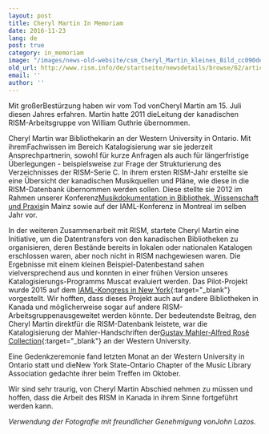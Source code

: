 ```yaml
---
layout: post
title: Cheryl Martin In Memoriam
date: 2016-11-23
lang: de
post: true
category: in_memoriam
image: "/images/news-old-website/csm_Cheryl_Martin_kleines_Bild_cc090deb95.jpg"
old_url: http://www.rism.info/de/startseite/newsdetails/browse/62/article/64/cheryl-martin-in-memoriam.html
email: ''
author: ''
---
```


Mit großerBestürzung haben wir vom Tod vonCheryl Martin am 15. Juli diesen Jahres erfahren. Martin hatte 2011 dieLeitung der kanadischen RISM-Arbeitsgruppe von William Guthrie übernommen.

Cheryl Martin war Bibliothekarin an der Western University in Ontario. Mit ihremFachwissen im Bereich Katalogisierung war sie jederzeit Ansprechpartnerin, sowohl für kurze Anfragen als auch für längerfristige Überlegungen - beispielsweise zur Frage der Strukturierung des Verzeichnisses der RISM-Serie C. In ihrem ersten RISM-Jahr erstellte sie eine Übersicht der kanadischen Musikquellen und Pläne, wie diese in die RISM-Datenbank übernommen werden sollen. Diese stellte sie 2012 im Rahmen unserer Konferenz[Musikdokumentation in Bibliothek, Wissenschaft und Praxis](/de/publikationen/konferenz-2012.html#c2371)in Mainz sowie auf der IAML-Konferenz in Montreal im selben Jahr vor.

In der weiteren Zusammenarbeit mit RISM, startete Cheryl Martin eine Initiative, um die Datentransfers von den kanadischen Bibliotheken zu organisieren, deren Bestände bereits in lokalen oder nationalen Katalogen erschlossen waren, aber noch nicht in RISM nachgewiesen waren. Die Ergebnisse mit einem kleinen Beispiel-Datenbestand sahen vielversprechend aus und konnten in einer frühen Version unseres Katalogisierungs-Programms Muscat evaluiert werden. Das Pilot-Projekt wurde 2015 auf dem [IAML-Kongress in New York](http://www.iaml.info/de/congresses/2015-iamlims-new-york){:target="_blank"} vorgestellt. Wir hofften, dass dieses Projekt auch auf andere Bibliotheken in Kanada und möglicherweise sogar auf andere RISM-Arbeitsgruppenausgeweitet werden könnte. Der bedeutendste Beitrag, den Cheryl Martin direktfür die RISM-Datenbank leistete, war die Katalogisierung der Mahler-Handschriften der[Gustav Mahler-Alfred Rosé Collection](/library_stocks/2016/01/11/rism-modern-monday-music-manuscripts-in-the-gustav.html){:target="_blank"} an der Western University.

Eine Gedenkzeremonie fand letzten Monat an der Western University in Ontario statt und dieNew York State-Ontario Chapter of the Music Library Association gedachte ihrer beim Treffen im Oktober.

Wir sind sehr traurig, von Cheryl Martin Abschied nehmen zu müssen und hoffen, dass die Arbeit des RISM in Kanada in ihrem Sinne fortgeführt werden kann.

_Verwendung der Fotografie mit freundlicher Genehmigung vonJohn Lazos._

